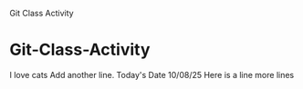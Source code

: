 Git Class Activity
# Git-Class-Activity
I love cats
Add another line. Today's Date 10/08/25
Here is a line
more lines
